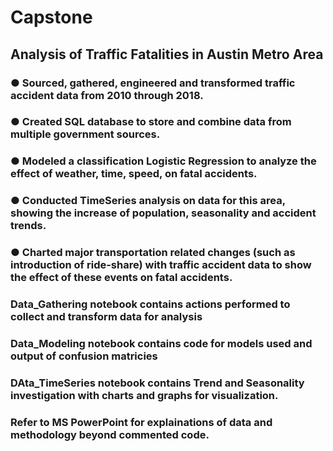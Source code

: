 # Capstone

## Analysis of Traffic Fatalities in Austin Metro Area
### ●	Sourced, gathered, engineered and transformed traffic accident data from 2010 through 2018.
### ●	Created SQL database to store and combine data from multiple government sources.  
### ●	Modeled a classification Logistic Regression to analyze the effect of weather, time, speed, on fatal accidents.

### ●	Conducted TimeSeries analysis on data for this area, showing the increase of population, seasonality and accident trends.
### ●	Charted major transportation related changes (such as introduction of ride-share) with traffic accident data to show the effect of these events on fatal accidents.

### Data_Gathering notebook contains actions performed to collect and transform data for analysis
### Data_Modeling notebook contains code for models used and output of confusion matricies
### DAta_TimeSeries notebook contains Trend and Seasonality investigation with charts and graphs for visualization.

### Refer to MS PowerPoint for explainations of data and methodology beyond commented code.
